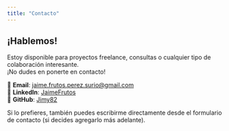 ```yaml
---
title: "Contacto"
---
```


## ¡Hablemos!

Estoy disponible para proyectos freelance, consultas o cualquier tipo de colaboración interesante.  
¡No dudes en ponerte en contacto!

📧 **Email**: [jaime.frutos.perez.surio@gmail.com](mailto:jaime.frutos.perez.surio@gmail.com)  
🔗 **LinkedIn**: [JaimeFrutos](#)  
🐙 **GitHub**: [Jimy82](https://github.com/Jimy82)

Si lo prefieres, también puedes escribirme directamente desde el formulario de contacto (si decides agregarlo más adelante).
